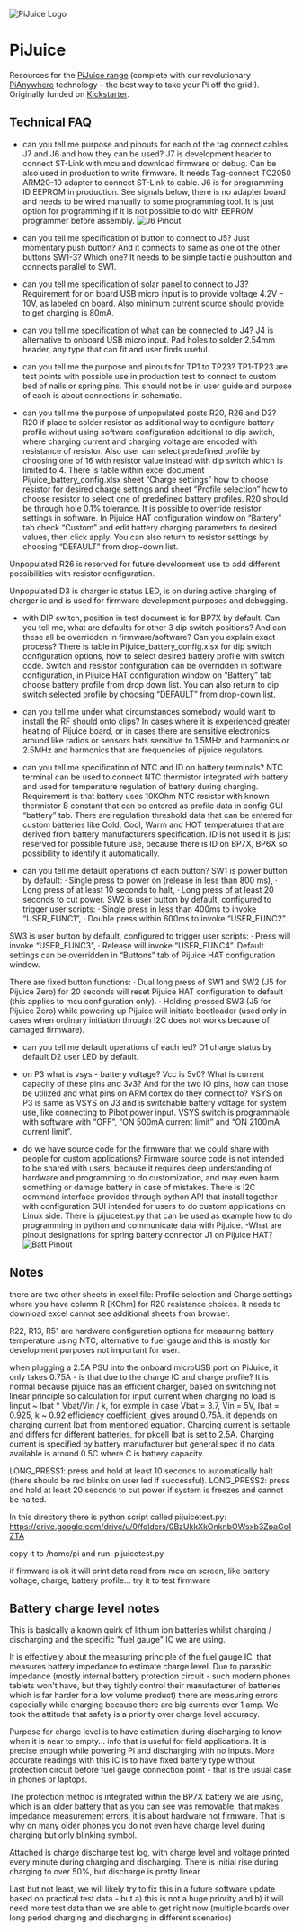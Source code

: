 ![PiJuice Logo](https://user-images.githubusercontent.com/16068311/30545031-58b8fec6-9c80-11e7-8b3a-5e1f3aefd86c.png?raw=true "PiJuice Logo")
# PiJuice
Resources for the [PiJuice range](https://www.pi-supply.com/?s=pijuice&post_type=product&tags=1&limit=5&ixwps=1) (complete with our revolutionary [PiAnywhere](https://www.pi-supply.com/product-tag/pianywhere/) technology – the best way to take your Pi off the grid!). Originally funded on [Kickstarter](https://www.kickstarter.com/projects/pijuice/pijuice-a-portable-project-platform-for-every-rasp/).

## Technical FAQ
 - can you tell me purpose and pinouts for each of the tag connect cables J7 and J6 and how they can be used?
J7 is development header to connect ST-Link with mcu and download firmware or debug. Can be also used in production to write firmware. It needs Tag-connect TC2050 ARM20-10 adapter to connect ST-Link to cable.
J6 is for programming ID EEPROM in production. See signals below, there is no adapter board and needs to be wired manually to some programming tool. It is just option for programming if it is not possible to do with EEPROM programmer before assembly.
![J6 Pinout](https://user-images.githubusercontent.com/3359418/31778443-943191f4-b4e8-11e7-87d5-0d665272d2da.jpg?raw=true "J6 Pinout")

- can you tell me specification of button to connect to J5? Just momentary push button? And it connects to same as one of the other buttons SW1-3? Which one?
It needs to be simple tactile pushbutton and connects parallel to SW1.
- can you tell me specification of solar panel to connect to J3?
Requirement for on board USB micro input is to provide voltage 4.2V – 10V, as labeled on board. Also minimum current source should provide to get charging is 80mA.
 
- can you tell me specification of what can be connected to J4?
J4 is alternative to onboard USB micro input. Pad holes to solder 2.54mm header, any type that can fit and user finds useful.
 
- can you tell me the purpose and pinouts for TP1 to TP23?
TP1-TP23 are test points with possible use in production test to connect to custom bed of nails or spring pins. This should not be in user guide and purpose of each is about connections in schematic.
- can you tell me the purpose of unpopulated posts R20, R26 and D3?
R20 if place to solder resistor as additional way to configure battery profile without using software configuration additional to dip switch, where charging current and charging voltage are encoded with resistance of resistor. Also user can select predefined profile by choosing one of 16 with resistor value instead with dip switch which is limited to 4. There is table within excel document Pijuice_battery_config.xlsx  sheet “Charge settings” how to choose resistor for desired charge settings and sheet “Profile selection” how to choose resistor to select one of predefined battery profiles. R20 should be through hole 0.1% tolerance.
It is possible to override resistor settings in software. In Pijuice HAT configuration window on “Battery” tab check “Custom” and edit battery charging parameters to desired values, then click apply. You can also return to resistor settings by choosing “DEFAULT” from drop-down list.
 
Unpopulated R26 is reserved for future development use to add different possibilities with resistor configuration.

Unpopulated D3 is charger ic status LED, is on during active charging of charger ic and is used for firmware development purposes and debugging.
 
- with DIP switch, position in test document is for BP7X by default. Can you tell me, what are defaults for other 3 dip switch positions? And can these all be overridden in firmware/software? Can you explain exact process?
There is table in Pijuice_battery_config.xlsx for dip switch configuration options, how to select desired battery profile with switch code. Switch and resistor configuration can be overridden in software configuration, in Pijuice HAT configuration window on “Battery” tab choose battery profile from drop down list. You can also return to dip switch selected profile by choosing “DEFAULT” from drop-down list.
 
- can you tell me under what circumstances somebody would want to install the RF should onto clips?
In cases where it is experienced greater heating of Pijuice board, or in cases there are sensitive electronics around like radios or sensors hats sensitive to 1.5MHz and harmonics or 2.5MHz and harmonics that are frequencies of pijuice regulators.
 
- can you tell me specification of NTC and ID on battery terminals?
NTC terminal can be used to connect NTC thermistor integrated with battery and used for temperature regulation of battery during charging. Requirement is that battery uses 10KOhm NTC resistor with known thermistor B constant that can be entered as profile data in config GUI “battery” tab. There are regulation threshold data that can be entered for custom batteries like Cold, Cool, Warm and HOT temperatures that are derived from battery manufacturers specification.
ID is not used it is just reserved for possible future use, because there is ID on BP7X, BP6X so possibility to identify it automatically.
 
- can you tell me default operations of each button?
SW1 is power button by default:
·        Single press to power on (release in less than 800 ms),
·        Long press of at least 10 seconds to halt,
·        Long press of at least 20 seconds to cut power.
SW2 is user button by default, configured to trigger user scripts:
·        Single press in less than 400ms to invoke “USER_FUNC1”,
·        Double press within 600ms to invoke “USER_FUNC2”.
 
SW3 is user button by default, configured to trigger user scripts:
·        Press will invoke “USER_FUNC3”,
·        Release will invoke “USER_FUNC4”.
Default settings can be overridden in “Buttons” tab of Pijuice HAT configuration window.
 
There are fixed button functions:
·        Dual long press of SW1 and SW2 (J5 for Pijuice Zero)  for 20 seconds will reset Pijuice HAT configuration to default (this applies to mcu configuration only).
·        Holding pressed SW3 (J5 for Pijuice Zero) while powering up Pijuice will initiate bootloader (used only in cases when ordinary initiation through I2C does not works because of damaged firmware).

- can you tell me default operations of each led?
D1 charge status by default
D2 user LED by default.
- on P3 what is vsys - battery voltage? Vcc is 5v0? What is current capacity of these pins and 3v3? And for the two IO pins, how can those be utilized and what pins on ARM cortex do they connect to?
VSYS on P3 is same as VSYS on J3 and is switchable battery voltage for system use, like connecting to Pibot power input. VSYS switch is programmable with software with “OFF”, “ON 500mA current limit” and “ON 2100mA current limit”.
 
- do we have source code for the firmware that we could share with people for custom applications?
Firmware source code is not intended to be shared with users, because it requires deep understanding of hardware and programming to do customization, and may even harm something or damage battery in case of mistakes.
There is I2C command interface provided through python API that install together with configuration GUI intended for users to do custom applications on Linux side. There is pijucetest.py that can be used as example how to do programming in python and communicate data with Pijuice.
-What are pinout designations for spring battery connector J1 on Pijuice HAT?
![Batt Pinout](https://user-images.githubusercontent.com/3359418/31778440-93eb5900-b4e8-11e7-99ba-b1dfbc0c313e.jpg?raw=true "Batt Pinout")

## Notes

there are two other sheets in excel file: Profile selection and Charge settings where you have 
column R [KOhm] for R20 resistance choices. It needs to download excel cannot see additional sheets 
from browser.

R22, R13, R51 are hardware configuration options for measuring battery temperature using NTC,
alternative to fuel gauge and this is mostly for development purposes not important for user.

when plugging a 2.5A PSU into the onboard microUSB port on PiJuice, it only takes 0.75A - is that due to the charge IC and charge profile? 
It is normal because pijuice has an efficient charger, based on switching not linear principle so calculation for input current when charging no load is
Iinput ~ Ibat * Vbat/Vin / k, for exmple in case Vbat = 3.7, Vin = 5V, Ibat = 0.925, k ~ 0.92 efficiency coefficient, gives around 0.75A. it depends on charging current Ibat from mentioned equation. Charging current is settable and differs for different batteries, for pkcell Ibat is set to 2.5A. Charging current is specified by battery manufacturer but general spec if no data available is around 0.5C where C is battery capacity.

LONG_PRESS1: press and hold at least 10 seconds to automatically halt (there should be red blinks on user led if successful).
LONG_PRESS2: press and hold at least 20 seconds to cut power if system is freezes and cannot be halted.

In this directory there is python script called pijuicetest.py:
https://drive.google.com/drive/u/0/folders/0BzUkkXkOnknbOWsxb3ZpaGo1ZTA

copy it to /home/pi and run:
pijuicetest.py

if firmware is ok it will print data read from mcu on screen, like battery voltage, charge, battery profile...
try it to test firmware

## Battery charge level notes

This is basically a known quirk of lithium ion batteries whilst charging / discharging and the specific "fuel gauge" IC we are using.

It is effectively about the measuring principle of the fuel gauge IC, that measures battery impedance to estimate charge level. Due to parasitic impedance (mostly internal battery protection circuit - such modern phones tablets won't have, but they tightly control their manufacturer of batteries which is far harder for a low volume product) there are measuring errors especially while charging because there are big currents over 1 amp. We took the attitude that safety is a priority over charge level accuracy.

Purpose for charge level is to have estimation during discharging to know when it is near to empty... info that is useful for field applications. It is precise enough while powering Pi and discharging with no inputs. More accurate readings with this IC is to have fixed battery type without protection circuit before fuel gauge connection point - that is the usual case in phones or laptops. 

The protection method is integrated within the BP7X battery we are using, which is an older battery that as you can see was removable, that makes impedance measurement errors, it is about hardware not firmware. That is why on many older phones you do not even have charge level during charging but only blinking symbol. 

Attached is charge discharge test log, with charge level and voltage printed every minute during charging and discharging. There is initial rise during charging to over 50%, but discharge is pretty linear.

Last but not least, we will likely try to fix this in a future software update based on practical test data - but a) this is not a huge priority and b) it will need more test data than we are able to get right now (multiple boards over long period charging and discharging in different scenarios)
